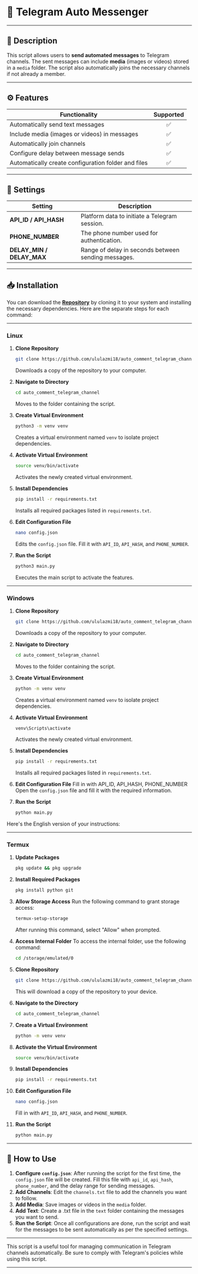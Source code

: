 # 🌟 Telegram Auto Messenger

---

## 📜 Description
This script allows users to **send automated messages** to Telegram channels. The sent messages can include **media** (images or videos) stored in a `media` folder. The script also automatically joins the necessary channels if not already a member.

---

## ⚙️ Features
| Functionality                                                | Supported |
|-------------------------------------------------------------|:--------:|
| Automatically send text messages                             |    ✅    |
| Include media (images or videos) in messages                |    ✅    |
| Automatically join channels                                   |    ✅    |
| Configure delay between message sends                        |    ✅    |
| Automatically create configuration folder and files          |    ✅    |

---

## 🔧 Settings
| Setting                 | Description                                                                                                                   |
|-------------------------|-------------------------------------------------------------------------------------------------------------------------------|
| **API_ID / API_HASH**   | Platform data to initiate a Telegram session.                                                                               |
| **PHONE_NUMBER**        | The phone number used for authentication.                                                                                    |
| **DELAY_MIN / DELAY_MAX**| Range of delay in seconds between sending messages.                                                                          |

---

## 📥 Installation
You can download the [**Repository**](https://github.com/username/repo) by cloning it to your system and installing the necessary dependencies. Here are the separate steps for each command:

---
### Linux
1. **Clone Repository**
   ```bash
   git clone https://github.com/ululazmi18/auto_comment_telegram_channel.git
   ```
   Downloads a copy of the repository to your computer.

2. **Navigate to Directory**
   ```bash
   cd auto_comment_telegram_channel
   ```
   Moves to the folder containing the script.

3. **Create Virtual Environment**
   ```bash
   python3 -m venv venv
   ```
   Creates a virtual environment named `venv` to isolate project dependencies.

4. **Activate Virtual Environment**
   ```bash
   source venv/bin/activate
   ```
   Activates the newly created virtual environment.

5. **Install Dependencies**
   ```bash
   pip install -r requirements.txt
   ```
   Installs all required packages listed in `requirements.txt`.

6. **Edit Configuration File**
   ```bash
   nano config.json
   ```
   Edits the `config.json` file. Fill it with `API_ID`, `API_HASH`, and `PHONE_NUMBER`.

7. **Run the Script**
   ```bash
   python3 main.py
   ```
   Executes the main script to activate the features.

---
### Windows
1. **Clone Repository**
   ```bash
   git clone https://github.com/ululazmi18/auto_comment_telegram_channel.git
   ```
   Downloads a copy of the repository to your computer.

2. **Navigate to Directory**
   ```bash
   cd auto_comment_telegram_channel
   ```
   Moves to the folder containing the script.

3. **Create Virtual Environment**
   ```bash
   python -m venv venv
   ```
   Creates a virtual environment named `venv` to isolate project dependencies.

4. **Activate Virtual Environment**
   ```bash
   venv\Scripts\activate
   ```
   Activates the newly created virtual environment.

5. **Install Dependencies**
   ```bash
   pip install -r requirements.txt
   ```
   Installs all required packages listed in `requirements.txt`.

6. **Edit Configuration File**
   Fill in with API_ID, API_HASH, PHONE_NUMBER
   Open the `config.json` file and fill it with the required information.

7. **Run the Script**
   ```bash
   python main.py
   ```
Here's the English version of your instructions:

---
### Termux

1. **Update Packages**
   ```bash
   pkg update && pkg upgrade
   ```

2. **Install Required Packages**
   ```bash
   pkg install python git
   ```

3. **Allow Storage Access**
   Run the following command to grant storage access:
   ```bash
   termux-setup-storage
   ```
   After running this command, select "Allow" when prompted.

4. **Access Internal Folder**
   To access the internal folder, use the following command:
   ```bash
   cd /storage/emulated/0
   ```

5. **Clone Repository**
   ```bash
   git clone https://github.com/ululazmi18/auto_comment_telegram_channel.git
   ```
   This will download a copy of the repository to your device.

6. **Navigate to the Directory**
   ```bash
   cd auto_comment_telegram_channel
   ```

7. **Create a Virtual Environment**
   ```bash
   python -m venv venv
   ```

8. **Activate the Virtual Environment**
   ```bash
   source venv/bin/activate
   ```

9. **Install Dependencies**
   ```bash
   pip install -r requirements.txt
   ```

10. **Edit Configuration File**
    ```bash
    nano config.json
    ```
    Fill in with `API_ID`, `API_HASH`, and `PHONE_NUMBER`.

11. **Run the Script**
    ```bash
    python main.py
    ```

---
## 🚀 How to Use
1. **Configure `config.json`**: After running the script for the first time, the `config.json` file will be created. Fill this file with `api_id`, `api_hash`, `phone_number`, and the delay range for sending messages.
2. **Add Channels**: Edit the `channels.txt` file to add the channels you want to follow.
3. **Add Media**: Save images or videos in the `media` folder.
4. **Add Text**: Create a .txt file in the `text` folder containing the messages you want to send.
5. **Run the Script**: Once all configurations are done, run the script and wait for the messages to be sent automatically as per the specified settings.

---

This script is a useful tool for managing communication in Telegram channels automatically. Be sure to comply with Telegram's policies while using this script.

---
